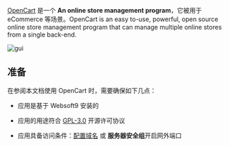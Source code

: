 [OpenCart](https://www.opencart.com/) 是一个 **An online store management program**，它被用于 eCommerce  等场景。OpenCart is an easy to-use, powerful, open source online store management program that can manage multiple online stores from a single back-end.


![gui](https://libs.websoft9.com/Websoft9/DocsPicture/zh/opencart/opencart-gui-websoft9.png)


## 准备

在参阅本文档使用 OpenCart 时，需要确保如下几点：

- 应用是基于 Websoft9 安装的

- 应用的用途符合 [GPL-3.0](https://opensource.org/licenses/GPL-3.0) 开源许可协议

- 应用具备访问条件：[配置域名](./guide/appsetdomain) 或 **服务器安全组**开启网外端口